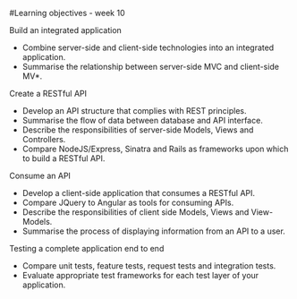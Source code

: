 #Learning objectives - week 10

Build an integrated application
* Combine server-side and client-side technologies into an integrated application.
* Summarise the relationship between server-side MVC and client-side MV*.

Create a RESTful API
* Develop an API structure that complies with REST principles. 
* Summarise the flow of data between database and API interface.
* Describe the responsibilities of server-side Models, Views and Controllers.
* Compare NodeJS/Express, Sinatra and Rails as frameworks upon which to build a RESTful API.

Consume an API
* Develop a client-side application that consumes a RESTful API.
* Compare JQuery to Angular as tools for consuming APIs.
* Describe the responsibilities of client side Models, Views and View-Models.
* Summarise the process of displaying information from an API to a user.

Testing a complete application end to end
* Compare unit tests, feature tests, request tests and integration tests. 
* Evaluate appropriate test frameworks for each test layer of your application.

